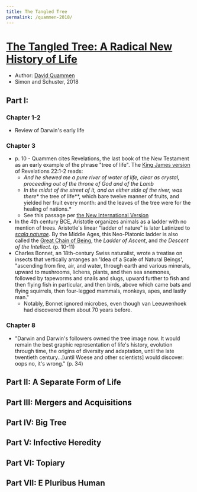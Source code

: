 ```yaml
---
title: The Tangled Tree
permalink: /quammen-2018/
---
```


# [The Tangled Tree: A Radical New History of Life](https://www.simonandschuster.com/books/The-Tangled-Tree/David-Quammen/9781476776637) 
* Author: [David Quammen](https://en.wikipedia.org/wiki/David_Quammen)
* Simon and Schuster, 2018

## Part I:
### Chapter 1-2
* Review of Darwin's early life

### Chapter 3
* p. 10 - Quammen cites Revelations, the last book of the New Testament as an early example of the phrase "tree of life".  The [King James version](https://www.youtube.com/watch?v=x5c2iRHlAHA) of Revelations 22:1-2 reads: 
	* *And he shewed me a pure river of water of life, clear as crystal, proceeding out of the throne of God and of the Lamb*
	* *In the midst of the street of it, and on either side of the river, was there** the tree of life**, which bare twelve manner of fruits, and yielded her fruit every month: and the leaves of the tree were for the healing of nations.*
	* See this passage per [the New International Version](https://www.biblegateway.com/passage/?search=Revelation%2022&version=NIV)
* In the 4th century BCE, Aristotle organizes animals as a ladder with no mention of trees. Aristotle's linear "ladder of nature" is later Latinized to [*scala naturae*](https://sites.google.com/site/aristotlethebiologist/aristotle-s-biology/great-chain-of-being). By the Middle Ages, this Neo-Platonic ladder is also called the [Great Chain of Being](https://en.wikipedia.org/wiki/Great_chain_of_being), the *Ladder of Ascent*, and *the Descent of the Intellect*. (p. 10-11)
* Charles Bonnet, an 18th-century Swiss naturalist, wrote a treatise on insects that vertically arranges an 'Idea of a Scale of Natural Beings', "ascending from fire, air, and water, through earth and various minerals, upward to mushrooms, lichens, plants, and then sea anemones, followed by tapeworms and snails and slugs, upward further to fish and then flying fish in particular, and then birds, above which came bats and flying squirrels, then four-legged mammals, monkeys, apes, and lastly man."
	* Notably, Bonnet ignored microbes, even though van Leeuwenhoek had discovered them about 70 years before. 



### Chapter 8
* "Darwin and Darwin's followers owned the tree image now. It would remain the best graphic representation of life's history, evolution through time, the origins of diversity and adaptation, until the late twentieth century...[until Woese and other scientists] would discover: oops no, it's wrong." (p. 34)


## Part II: A Separate Form of Life
## Part III: Mergers and Acquisitions
## Part IV: Big Tree
## Part V: Infective Heredity
## Part VI: Topiary
## Part VII: E Pluribus Human
